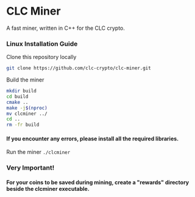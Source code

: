 # CLC Miner
A fast miner, written in C++ for the CLC crypto.

### Linux Installation Guide

Clone this repository locally
```bash
git clone https://github.com/clc-crypto/clc-miner.git
```

Build the miner
```bash
mkdir build
cd build
cmake ..
make -j$(nproc)
mv clcminer ../
cd ..
rm -fr build
```
#### If you encounter any errors, please install all the required libraries.

Run the miner
```./clcminer```

### Very Important!
#### For your coins to be saved during mining, create a "rewards" directory beside the clcminer executable.
